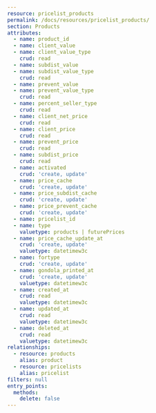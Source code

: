 ```yaml
---
resource: pricelist_products
permalink: /docs/resources/pricelist_products/
section: Products
attributes:
  - name: product_id
  - name: client_value
  - name: client_value_type
    crud: read
  - name: subdist_value
  - name: subdist_value_type
    crud: read
  - name: prevent_value
  - name: prevent_value_type
    crud: read
  - name: percent_seller_type
    crud: read
  - name: client_net_price
    crud: read
  - name: client_price
    crud: read
  - name: prevent_price
    crud: read
  - name: subdist_price
    crud: read
  - name: activated
    crud: 'create, update'
  - name: price_cache
    crud: 'create, update'
  - name: price_subdist_cache
    crud: 'create, update'
  - name: price_prevent_cache
    crud: 'create, update'
  - name: pricelist_id
  - name: type
    valuetype: products | futurePrices
  - name: price_cache_update_at
    crud: 'create, update'
    valuetype: datetimew3c
  - name: fortype
    crud: 'create, update'
  - name: gondola_printed_at
    crud: 'create, update'
    valuetype: datetimew3c
  - name: created_at
    crud: read
    valuetype: datetimew3c
  - name: updated_at
    crud: read
    valuetype: datetimew3c
  - name: deleted_at
    crud: read
    valuetype: datetimew3c
relationships:
  - resource: products
    alias: product
  - resource: pricelists
    alias: pricelist
filters: null
entry_points:
  methods:
    delete: false
---
```

